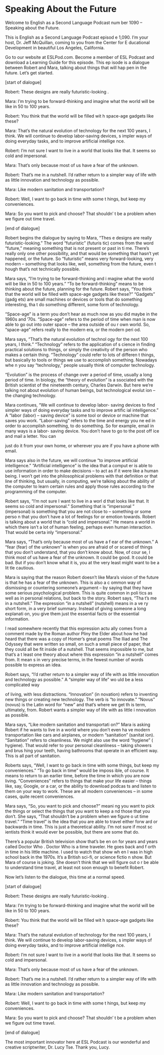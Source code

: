 # Speaking About the Future

Welcome to English as a Second Language Podcast num ber 1090 – Speaking about the Future.

This is English as a Second Language Podcast episod e 1,090. I’m your host, Dr. Jeff McQuillan, coming to you from the Center for E ducational Development in beautiful Los Angeles, California.

Go to our website at ESLPod.com. Become a member of  ESL Podcast and download a Learning Guide for this episode. This ep isode is a dialogue between Robert and Mara, talking about things that will hap pen in the future. Let’s get started.

[start of dialogue]

Robert: These designs are really futuristic-looking .

Mara: I’m trying to be forward-thinking and imagine  what the world will be like in 50 to 100 years.

Robert: You think that the world will be filled wit h space-age gadgets like these?

Mara: That’s the natural evolution of technology for the next 100 years, I think. We will continue to develop labor-saving devices, s impler ways of doing everyday tasks, and to improve artificial intellige nce.

Robert: I’m not sure I want to live in a world that  looks like that. It seems so cold and impersonal.

Mara: That’s only because most of us have a fear of  the unknown.

Robert: That’s me in a nutshell. I’d rather return to a simpler way of life with as little innovation and technology as possible.

Mara: Like modern sanitation and transportation?

Robert: Well, I want to go back in time with some t hings, but keep my conveniences.

Mara: So you want to pick and choose? That shouldn’ t be a problem when we figure out time travel.

 [end of dialogue]

Robert begins the dialogue by saying to Mara, “Thes e designs are really futuristic-looking.” The word “futuristic” (futuris tic) comes from the word “future,” meaning something that is not present or past in ti me. There’s really only one other possibility, and that would be something that  hasn’t yet happened, or the future. So “futuristic” means very forward-looking,  very modern – something that looks like, well, something from the future, even t hough that’s not technically possible.

Mara says, “I’m trying to be forward-thinking and i magine what the world will be like in 50 to 100 years.” “To be forward-thinking” means to be thinking about the future, planning for the future. Robert says, “You think that the world will be filled with space-age gadgets like these?” “Gadgets” (gadg ets) are small machines or devices or tools that do something interesting, tha t do something different, some form of technology.

“Space-age” is a term you don’t hear as much now as  you did maybe in the 1960s and ’70s. “Space-age” refers to the period of  time when man is now able to go out into outer space – the area outside of ou r own world. So, “space-age” refers really to the modern era, or the modern peri od.

Mara says, “That’s the natural evolution of technol ogy for the next 100 years, I think.” “Technology” refers to the application of s cience in finding practical solutions to things, or simply the creativity of the person who makes a certain thing. “Technology” could refer to lots of differen t things, but basically to tools or things we use to accomplish something. Nowadays whe n you say “technology,” people usually think of computer technology.

“Evolution” is the process of change over a period of time, usually a long period of time. In biology, the “theory of evolution” is a ssociated with the British scientist of the nineteenth century, Charles Darwin. But here  we’re talking not about evolution of human beings, but technological evolut ion – the changing technology.

Mara continues, “We will continue to develop labor- saving devices to find simpler ways of doing everyday tasks and to improve artific ial intelligence.” A “labor (labor) – saving device” is some tool or device or machine that saves you work. “Labor-saving” refers to the time and energy you ne ed in order to accomplish something, to do something. So for example, email in many ways is a labor- saving device. You don’t have to go to the post off ice and mail a letter. You can

just do it from your own home, or wherever you are if you have a phone with email.

Mara says also in the future, we will continue “to improve artificial intelligence.” “Artificial intelligence” is the idea that a comput er is able to use information in order to make decisions – to act as if it were like  a human being. I won’t get into the philosophical problems with that definition or that line of thinking, but usually, in computing, we’re talking about the ability of the computer to learn certain rules and apply those rules according to the programming of the computer.

Robert says, “I’m not sure I want to live in a worl d that looks like that. It seems so cold and impersonal.” Something that is “impersonal ” (impersonal) is something that you are not close to – something or some perso n that you don’t have a lot of feelings for or emotion towards. Robert is talking about a world that is “cold and impersonal.” He means a world in which there isn’t a lot of human feeling, perhaps even human interaction. That would be certa inly “impersonal.”

Mara says, “That’s only because most of us have a f ear of the unknown.” A “fear (fear) of the unknown” is when you are afraid of or  scared of things that you don’t understand, that you don’t know about. Now, of cour se, I think most of us have a fear of the unknown. It could be good. It could be bad. But if you don’t know what it is, you at the very least might want to be a lit tle cautious.

Mara is saying that the reason Robert doesn’t like Mara’s vision of the future is that he has a fear of the unknown. This is also a c ommon way of dismissing or countering someone’s argument – by saying that they  have some serious psychological problem. This is quite common in poli tics as well as in personal relations, but back to the story. Robert says, “Tha t’s me in a nutshell.” The expression “in a nutshell” (nutshell) means in a ve ry short form, in a very brief summary. Instead of giving someone a long explanati on, you give them just the essential facts or the essential information.

I read somewhere recently that this expression actu ally comes from a comment made by the Roman author Pliny the Elder about how he had heard that there was a copy of Homer’s great poems The Iliad  and The Odyssey  that were written so small, on such a small piece of paper, that they  could all be fit inside of a nutshell. That seems impossible to me, but that’s a t least one theory about where this expression “in a nutshell” comes from. It mean s in very precise terms, in the fewest number of words possible to express an idea.

Robert says, “I’d rather return to a simpler way of  life with as little innovation and technology as possible.” A “simpler way of life” wo uld be a less complicated way

of living, with less distractions. “Innovation” (in novation) refers to inventing new things or creating new technology. The verb is “to innovate.” “Novus” (novus) is the Latin word for “new” and that’s where we get th is term, ultimately, from. Robert wants a simpler way of life with as little i nnovation as possible.

Mara says, “Like modern sanitation and transportati on?” Mara is asking Robert if he wants to live in a world where you don’t even ha ve modern transportation like cars and airplanes, or modern “sanitation” (sanitat ion). “Sanitation” refers to cleanliness. We might also use the word “hygiene” ( hygiene). That would refer to your personal cleanliness – taking showers and brus hing your teeth, having bathrooms that operate in an efficient way. This is  all part of sanitation.

Roberts says, “Well, I want to go back in time with  some things, but keep my conveniences.” “To go back in time” would be imposs ible, of course. It means to return to an earlier time, before the time in which  you are now living. “Conveniences” refers to things that make your life  easier – things like, say, Google, or a car, or the ability to download podcas ts and listen to them on your way to work. These are all modern conveniences – in  some cases, quite recent conveniences.

Mara says, “So, you want to pick and choose?” meani ng you want to pick the things or select the things that you want to keep a nd those that you don’t. She says, “That shouldn’t be a problem when we figure o ut time travel.” “Time travel” is the idea that you are able to travel either forw ard or backwards in time. This is just a theoretical ability. I’m not sure if most sc ientists think it would ever be possible, but there are some that do.

There’s a popular British television show that’s be en on for years and years called Doctor Who . Doctor Who is a time traveler. He goes back and f orth in time in his little machine. I used to watch that show wh en I was in high school back in the 1970s. It’s a British sci-fi, or science fictio n show. But Mara of course is joking. She doesn’t think that we will figure out o r be able to understand time travel, at least not soon enough to benefit Robert.

Now let’s listen to the dialogue, this time at a normal speed.

[start of dialogue]

Robert: These designs are really futuristic-looking .

Mara: I’m trying to be forward-thinking and imagine  what the world will be like in 50 to 100 years.

 Robert: You think that the world will be filled wit h space-age gadgets like these?

Mara: That’s the natural evolution of technology for the next 100 years, I think. We will continue to develop labor-saving devices, s impler ways of doing everyday tasks, and to improve artificial intellige nce.

Robert: I’m not sure I want to live in a world that  looks like that. It seems so cold and impersonal.

Mara: That’s only because most of us have a fear of  the unknown.

Robert: That’s me in a nutshell. I’d rather return to a simpler way of life with as little innovation and technology as possible.

Mara: Like modern sanitation and transportation?

Robert: Well, I want to go back in time with some t hings, but keep my conveniences.

Mara: So you want to pick and choose? That shouldn’ t be a problem when we figure out time travel.

[end of dialogue]

The most important innovator here at ESL Podcast is  our wonderful and creative scriptwriter, Dr. Lucy Tse. Thank you, Lucy.



